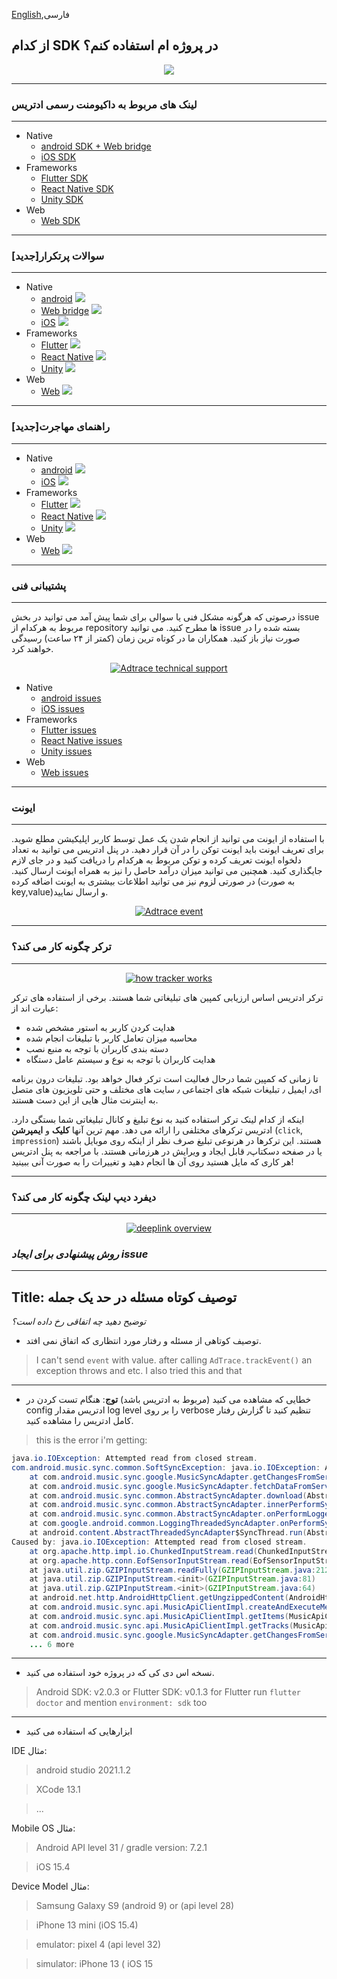 [English](./README.md),فارسی


## از کدام SDK در پروژه ام استفاده کنم؟

<p align="center">
<a href="https://adtrace.io" target="_blank" rel="noopener noreferrer">
<img src="./files/sdk_fa.jpg" height="alt="Which Adtrace SDK to use in my project">
</a></p>  


---
### لینک های مربوط به داکیومنت رسمی ادتریس
---
- Native
     - [android SDK + Web bridge](https://github.com/adtrace/adtrace_sdk_android)
     - [iOS SDK](https://github.com/adtrace/adtrace_sdk_iOS)
- Frameworks
     - [Flutter SDK](https://github.com/adtrace/adtrace_sdk_flutter)
     - [React Native SDK](https://github.com/adtrace/adtrace_sdk_react_native)
     - [Unity SDK](https://github.com/adtrace/adtrace_sdk_unity)
- Web
  - [Web SDK](https://github.com/adtrace/adtrace_sdk_web)


---
### [جدید]سوالات پرتکرار
---
- Native
     - [android](./files/FAQs/android-native-faq-en.md) <img src='https://img.shields.io/badge/state-stable-green?style=plastic'> 
     - [Web bridge](./files/FAQs/webbridge-faq.md) <img src='https://img.shields.io/badge/state-working on it-orange?style=plastic'> 
     - [iOS](./files/FAQs/ios-native-faq-en.md) <img src='https://img.shields.io/badge/state-stable-green?style=plastic'> 
- Frameworks
     - [Flutter](./files/FAQs/flutter-faq-en.md) <img src='https://img.shields.io/badge/state-working on it-blue?style=plastic'> 
     - [React Native](./files/FAQs/react-native-faq-en.md) <img src='https://img.shields.io/badge/state-working on it-orange?style=plastic'> 
     - [Unity](./files/FAQs/unity-faq-en.md) <img src='https://img.shields.io/badge/state-working on it-orange?style=plastic'> 
- Web
  - [Web](./files/FAQs/web-faq-en.md) <img src='https://img.shields.io/badge/state-working on it-blue??style=plastic'> 

---
### [جدید]راهنمای مهاجرت 
---
- Native
     - [android](./files/MigrationGuides/android.md) <img src='https://img.shields.io/badge/state-on the way-orange?style=plastic'> 
     - [iOS](./files/MigrationGuides/ios.md) <img src='https://img.shields.io/badge/state-on the way-orange?style=plastic'> 
- Frameworks
     - [Flutter](./files/MigrationGuides/flutter.md) <img src='https://img.shields.io/badge/state-on the way-orange?style=plastic'> 
     - [React Native](./files/MigrationGuides/reactnative.md) <img src='https://img.shields.io/badge/state-on the way-orange?style=plastic'> 
     - [Unity](./files/MigrationGuides/unity.md) <img src='https://img.shields.io/badge/state-on the way-orange?style=plastic'> 
- Web
  - [Web](./files/MigrationGuides/web.md) <img src='https://img.shields.io/badge/state-on the way-orange?style=plastic'> 

---
### پشتیبانی فنی
---
درصوتی که هرگونه مشکل فنی یا سوالی برای شما پیش آمد می توانید در بخش issue مربوط به هرکدام از repository ها مطرح کنید. می توانید issue بسته شده را در صورت نیاز باز کنید. همکاران ما در کوتاه ترین زمان (کمتر از ۲۴ ساعت) رسیدگی خواهند کرد.

<p align="center">
<a href="https://adtrace.io" target="_blank" rel="noopener noreferrer">
<img src="./files/debug_fa.jpg" alt="Adtrace technical support">
</a></p>

- Native
     - [android issues](https://github.com/adtrace/adtrace_sdk_android/issues)
     - [iOS issues](https://github.com/adtrace/adtrace_sdk_iOS/issues)
- Frameworks
     - [Flutter issues](https://github.com/adtrace/adtrace_sdk_flutter/issues)
     - [React Native issues](https://github.com/adtrace/adtrace_sdk_react_native/issues)
     - [Unity issues](https://github.com/adtrace/adtrace_sdk_unity/issues)
- Web
  - [Web issues](https://github.com/adtrace/adtrace_sdk_web/issues)
  
  
  
---
### ایونت
---
با استفاده از ایونت می توانید از انجام شدن یک عمل توسط کاربر اپلیکیشن مطلع شوید. برای تعریف ایونت باید ایونت توکن را در آن قرار دهید. در پنل ادتریس می توانید به تعداد دلخواه ایونت تعریف کرده و توکن مربوط به هرکدام را دریافت کنید و در جای لازم جایگذاری کنید. 
همچنین می توانید میزان درآمد حاصل را نیز به همراه ایونت ارسال کنید. در صورتی لزوم نیز می توانید اطلاعات بیشتری به ایونت اضافه کرده (به صورت key,value)و ارسال نمایید.
<p align="center">
<a href="https://adtrace.io" target="_blank" rel="noopener noreferrer">
<img src="./files/event_fa.jpg" alt="Adtrace event">
</a></p>


---
### ترکر چگونه کار می کند؟
---

<p align="center">
<a href="https://adtrace.io" target="_blank" rel="noopener noreferrer">
<img src="./files/tracker_fa.jpg" alt="how tracker works">
</a></p>
ترکر ادتریس اساس ارزیابی کمپین های تبلیغاتی شما هستند. برخی از استفاده های ترکر عبارت اند از:

- هدایت کردن کاربر به استور مشخص شده 
- محاسبه میزان تعامل کاربر با تبلیغات انجام شده
- دسته بندی کاربران با توجه به منبع نصب
- هدایت کاربران با توجه به نوع و سیستم عامل دستگاه

تا زمانی که کمپین شما درحال فعالیت است ترکر فعال خواهد بود. تبلیغات درون برنامه ای٫ ایمیل ٫ تبلیغات شبکه های اجتماعی ٫ سایت های مختلف و حتی تلویزیون های متصل به اینترنت مثال هایی از این دست هستند.

اینکه از کدام لینک ترکر استفاده کنید به نوع تبلیغ و کانال تبلیغاتی شما بستگی دارد. ادتریس ترکرهای مختلفی را ارائه می دهد. مهم ترین آنها **کلیک** و **ایمپرشن** (`click`, `impression`) هستند. این ترکرها در هرنوعی تبلیغ صرف نظر از اینکه روی موبایل باشند یا در صفحه دسکتاپ٫ قابل ایجاد و ویرایش در هرزمانی هستند. با مراجعه به پنل ادتریس هر کاری که مایل هستید روی آن ها انجام دهید و تغییرات را به صورت آنی ببینید!



---
### دیفرد دیپ لینک چگونه کار می کند؟
---

<p align="center">
<a href="https://adtrace.io" target="_blank" rel="noopener noreferrer">
<img src="./files/deeplink_fa.jpg" alt="deeplink overview">
</a></p>

                                                          
### ***روش پیشنهادی برای ایجاد issue***
---
**Title**: توصیف کوتاه مسئله در حد یک جمله
----
*توضیح دهید چه اتفاقی رخ داده است؟*

- توصیف کوتاهی از مسئله و رفتار مورد انتظاری که اتفاق نمی افتد.

> I can't send `event` with value. after calling `AdTrace.trackEvent()` an exception throws and etc.
> I also tried this and that
---
- خطایی که مشاهده می کنید (مربوط به ادتریس باشد)
**توج**: هنگام تست کردن در config ادتریس مقدار log level را بر روی verbose تنظیم کنید تا گزارش رفتار کامل ادتریس را مشاهده کنید.
> this is the error i'm getting:
```java
java.io.IOException: Attempted read from closed stream.
com.android.music.sync.common.SoftSyncException: java.io.IOException: Attempted read from closed stream.
    at com.android.music.sync.google.MusicSyncAdapter.getChangesFromServerAsDom(MusicSyncAdapter.java:545)
    at com.android.music.sync.google.MusicSyncAdapter.fetchDataFromServer(MusicSyncAdapter.java:488)
    at com.android.music.sync.common.AbstractSyncAdapter.download(AbstractSyncAdapter.java:417)
    at com.android.music.sync.common.AbstractSyncAdapter.innerPerformSync(AbstractSyncAdapter.java:313)
    at com.android.music.sync.common.AbstractSyncAdapter.onPerformLoggedSync(AbstractSyncAdapter.java:243)
    at com.google.android.common.LoggingThreadedSyncAdapter.onPerformSync(LoggingThreadedSyncAdapter.java:33)
    at android.content.AbstractThreadedSyncAdapter$SyncThread.run(AbstractThreadedSyncAdapter.java:164)
Caused by: java.io.IOException: Attempted read from closed stream.
    at org.apache.http.impl.io.ChunkedInputStream.read(ChunkedInputStream.java:148)
    at org.apache.http.conn.EofSensorInputStream.read(EofSensorInputStream.java:159)
    at java.util.zip.GZIPInputStream.readFully(GZIPInputStream.java:212)
    at java.util.zip.GZIPInputStream.<init>(GZIPInputStream.java:81)
    at java.util.zip.GZIPInputStream.<init>(GZIPInputStream.java:64)
    at android.net.http.AndroidHttpClient.getUngzippedContent(AndroidHttpClient.java:218)
    at com.android.music.sync.api.MusicApiClientImpl.createAndExecuteMethod(MusicApiClientImpl.java:312)
    at com.android.music.sync.api.MusicApiClientImpl.getItems(MusicApiClientImpl.java:588)
    at com.android.music.sync.api.MusicApiClientImpl.getTracks(MusicApiClientImpl.java:638)
    at com.android.music.sync.google.MusicSyncAdapter.getChangesFromServerAsDom(MusicSyncAdapter.java:512)
    ... 6 more
```
---

- نسخه اس دی کی که در پروژه خود استفاده می کنید.
> Android SDK: v2.0.3 or Flutter SDK: v0.1.3 
for Flutter run `flutter doctor` and mention `environment: sdk` too
---

- ابزارهایی که استفاده می کنید

IDE مثال:

> android studio 2021.1.2

> XCode 13.1

> ...

Mobile OS مثال:

> Android API level 31 / gradle version: 7.2.1

> iOS 15.4

Device Model مثال:

> Samsung Galaxy S9 (android 9) or (api level 28)

> iPhone 13 mini (iOS 15.4)

> emulator: pixel 4 (api level 32)

> simulator: iPhone 13 ( iOS 15
